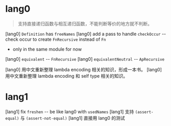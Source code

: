 # lang0

> 支持直接递归函数与相互递归函数，不能判断等价的地方就不判断。

[lang0] `Definition` has `freeNames`
[lang0] add a pass to handle `checkOccur` -- check occur to create `FnRecursive` instead of `Fn`

- only in the same module for now

[lang0] `equivalent` -- `FnRecursive`
[lang0] `equivalentNeutral` -- `ApRecursive`

[lang0] 用中文重新整理 lambda encoding 相关的知识，形成一本书。
[lang0] 用中文重新整理 lambda encoding 和 self type 相关的知识。

# lang1

[lang1] fix `freshen` -- be like lang0 with `usedNames`
[lang1] 支持 `(assert-equal)` 与 `(assert-not-equal)`
[lang1] 直接用 lang0 的测试
